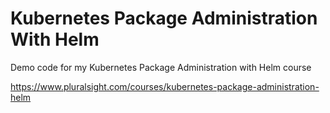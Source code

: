 # Kubernetes Package Administration With Helm

Demo code for my Kubernetes Package Administration with Helm course

https://www.pluralsight.com/courses/kubernetes-package-administration-helm
